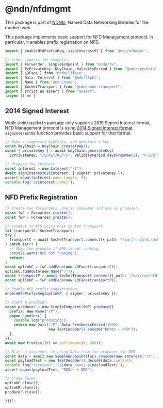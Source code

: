 # @ndn/nfdmgmt

This package is part of [NDNts](https://yoursunny.com/p/NDNts/), Named Data Networking libraries for the modern web.

This package implements basic support for [NFD Management protocol](https://redmine.named-data.net/projects/nfd/wiki/Management).
In particular, it enables prefix registration on NFD.

```ts
import { enableNfdPrefixReg, signInterest02 } from "@ndn/nfdmgmt";

// other imports for examples
import { Forwarder, SimpleEndpoint } from "@ndn/fw";
import { EcPrivateKey, KeyChain, ValidityPeriod } from "@ndn/keychain";
import { L3Face } from "@ndn/l3face";
import { Data, Interest } from "@ndn/l3pkt";
import { Name } from "@ndn/name";
import { SocketTransport } from "@ndn/node-transport";
import { strict as assert } from "assert";
(async () => {
```

## 2014 Signed Interest

While `@ndn/keychain` package only supports 2019 Signed Interest format, NFD Management protocol is using [2014 Signed Interest format](https://named-data.net/doc/ndn-cxx/0.6.6/specs/signed-interest.html).
`signInterest02` function provides basic support for that format.

```ts
// Make a temporary KeyChain, and generate a key.
const keyChain = KeyChain.createTemp();
const { privateKey } = await keyChain.generateKey(
  EcPrivateKey, "/ECKEY/KEY/x", ValidityPeriod.daysFromNow(1), "P-256");

// Prepare the Interest.
const interest = new Interest("/I");
await signInterest02(interest, { signer: privateKey });
assert.equal(interest.name.length, 5);
console.log(`${interest.name}`);
```

## NFD Prefix Registration

```ts
// Create two forwarders, one as consumer and one as producer.
const fwC = Forwarder.create();
const fwP = Forwarder.create();

// Connect to NFD using Unix socket transport.
let transportC: SocketTransport;
try {
  transportC = await SocketTransport.connect({ path: "/var/run/nfd.sock" });
} catch (err) {
  // Skip the example if NFD is not running.
  console.warn("NFD not running");
  return;
}
const uplinkC = fwC.addFace(new L3Face(transportC));
uplinkC.addRoute(new Name("/"));
const transportP = await SocketTransport.connect({ path: "/var/run/nfd.sock" });
const uplinkP = fwP.addFace(new L3Face(transportP));

// Enable NFD prefix registration.
enableNfdPrefixReg(uplinkP, { signer: privateKey });

// Start a producer.
const producer = new SimpleEndpoint(fwP).produce({
  prefix: new Name("/P"),
  async handler() {
    console.log("producing");
    return new Data("/P", Data.FreshnessPeriod(1000),
                    new TextEncoder().encode("NDNts + NFD"));
  },
});
await new Promise((r) => setTimeout(r, 500));

// Start a consumer, fetching Data from the producer via NFD.
const data = await new SimpleEndpoint(fwC).consume(new Interest("/P", Interest.MustBeFresh));
const payloadText = new TextDecoder().decode(data.content);
console.log("received", `${data.name} ${payloadText}`);
assert.equal(payloadText, "NDNts + NFD");

// Close faces.
uplinkC.close();
uplinkP.close();
producer.close();
```

```ts
})();
```
